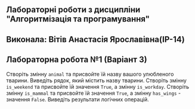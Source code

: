## Лабораторні роботи з дисципліни "Алгоритмізація та програмування"

## Виконала: Вітів Анастасія Ярославівна(ІР-14)
## Лабораторна робота №1 (Варіант 3)


 Створіть змінну `animal` та присвойте їй назву вашого улюбленого тварини. Виведіть рядок, який містить назву тварини.  Створіть змінну `is_weekend` та присвойте їй значення `True`, а змінну `is_workday`.
 Створіть змінну `is_mammal` та присвойте їй значення `True`, а змінну `has_wings` - значення `False`. Виведіть результати логічних операцій. 

